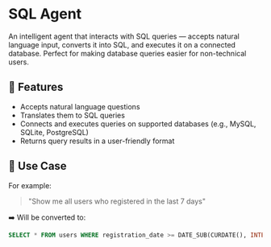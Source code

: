 # SQL Agent

An intelligent agent that interacts with SQL queries — accepts natural language input, converts it into SQL, and executes it on a connected database. Perfect for making database queries easier for non-technical users.

## 🚀 Features

- Accepts natural language questions
- Translates them to SQL queries
- Connects and executes queries on supported databases (e.g., MySQL, SQLite, PostgreSQL)
- Returns query results in a user-friendly format

## 🧠 Use Case

For example:
> "Show me all users who registered in the last 7 days"

➡️ Will be converted to:
```sql
SELECT * FROM users WHERE registration_date >= DATE_SUB(CURDATE(), INTERVAL 7 DAY);
